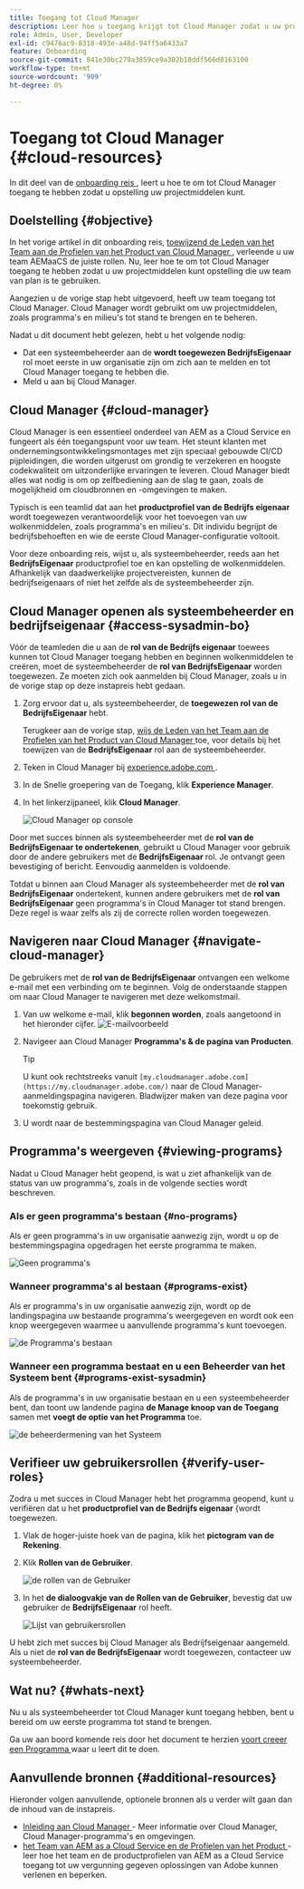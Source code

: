 ```yaml
---
title: Toegang tot Cloud Manager
description: Leer hoe u toegang krijgt tot Cloud Manager zodat u uw projectbronnen kunt instellen.
role: Admin, User, Developer
exl-id: c9476ac9-8318-493e-a48d-94ff5a6433a7
feature: Onboarding
source-git-commit: 841e30bc279a3859ce9a302b18ddf566d8163100
workflow-type: tm+mt
source-wordcount: '909'
ht-degree: 0%

---
```


# Toegang tot Cloud Manager {#cloud-resources}

In dit deel van de [ onboarding reis ](overview.md), leert u hoe te om tot Cloud Manager toegang te hebben zodat u opstelling uw projectmiddelen kunt.

## Doelstelling {#objective}

In het vorige artikel in dit onboarding reis, [ toewijzend de Leden van het Team aan de Profielen van het Product van Cloud Manager ](assign-profiles-cloud-manager.md), verleende u uw team AEMaaCS de juiste rollen. Nu, leer hoe te om tot Cloud Manager toegang te hebben zodat u uw projectmiddelen kunt opstelling die uw team van plan is te gebruiken.

Aangezien u de vorige stap hebt uitgevoerd, heeft uw team toegang tot Cloud Manager. Cloud Manager wordt gebruikt om uw projectmiddelen, zoals programma&#39;s en milieu&#39;s tot stand te brengen en te beheren.

Nadat u dit document hebt gelezen, hebt u het volgende nodig:

* Dat een systeembeheerder aan de **wordt toegewezen BedrijfsEigenaar** rol moet eerste in uw organisatie zijn om zich aan te melden en tot Cloud Manager toegang te hebben die.
* Meld u aan bij Cloud Manager.

## Cloud Manager {#cloud-manager}

Cloud Manager is een essentieel onderdeel van AEM as a Cloud Service en fungeert als één toegangspunt voor uw team. Het steunt klanten met ondernemingsontwikkelingsmontages met zijn speciaal gebouwde CI/CD pijpleidingen, die worden uitgerust om grondig te verzekeren en hoogste codekwaliteit om uitzonderlijke ervaringen te leveren. Cloud Manager biedt alles wat nodig is om op zelfbediening aan de slag te gaan, zoals de mogelijkheid om cloudbronnen en -omgevingen te maken.

Typisch is een teamlid dat aan het **productprofiel van de Bedrijfs eigenaar** wordt toegewezen verantwoordelijk voor het toevoegen van uw wolkenmiddelen, zoals programma&#39;s en milieu&#39;s. Dit individu begrijpt de bedrijfsbehoeften en wie de eerste Cloud Manager-configuratie voltooit.

Voor deze onboarding reis, wijst u, als systeembeheerder, reeds aan het **BedrijfsEigenaar** productprofiel toe en kan opstelling de wolkenmiddelen. Afhankelijk van daadwerkelijke projectvereisten, kunnen de bedrijfseigenaars of niet het zelfde als de systeembeheerder zijn.

## Cloud Manager openen als systeembeheerder en bedrijfseigenaar {#access-sysadmin-bo}

Vóór de teamleden die u aan de **rol van de Bedrijfs eigenaar** toewees kunnen tot Cloud Manager toegang hebben en beginnen wolkenmiddelen te creëren, moet de systeembeheerder de **rol van BedrijfsEigenaar** worden toegewezen. Ze moeten zich ook aanmelden bij Cloud Manager, zoals u in de vorige stap op deze instapreis hebt gedaan.

1. Zorg ervoor dat u, als systeembeheerder, de **toegewezen rol van de BedrijfsEigenaar** hebt.

   Terugkeer aan de vorige stap, [ wijs de Leden van het Team aan de Profielen van het Product van Cloud Manager ](assign-profiles-cloud-manager.md) toe, voor details bij het toewijzen van de **BedrijfsEigenaar** rol aan de systeembeheerder.

1. Teken in Cloud Manager bij [ experience.adobe.com ](https://experience.adobe.com/).
1. In de Snelle groepering van de Toegang, klik **Experience Manager**.
1. In het linkerzijpaneel, klik **Cloud Manager**.

   ![ Cloud Manager op console ](/help/journey-onboarding/assets/consol-cloud-manager.png)

Door met succes binnen als systeembeheerder met de **rol van de BedrijfsEigenaar te ondertekenen**, gebruikt u Cloud Manager voor gebruik door de andere gebruikers met de **BedrijfsEigenaar** rol. Je ontvangt geen bevestiging of bericht. Eenvoudig aanmelden is voldoende.

Totdat u binnen aan Cloud Manager als systeembeheerder met de **rol van BedrijfsEigenaar** ondertekent, kunnen andere gebruikers met de **rol van BedrijfsEigenaar** geen programma&#39;s in Cloud Manager tot stand brengen. Deze regel is waar zelfs als zij de correcte rollen worden toegewezen.

## Navigeren naar Cloud Manager {#navigate-cloud-manager}

De gebruikers met de **rol van de BedrijfsEigenaar** ontvangen een welkome e-mail met een verbinding om te beginnen. Volg de onderstaande stappen om naar Cloud Manager te navigeren met deze welkomstmail.

1. Van uw welkome e-mail, klik **begonnen worden**, zoals aangetoond in het hieronder cijfer.
   ![ E-mailvoorbeeld ](/help/journey-onboarding/assets/get-started-email.png)

1. Navigeer aan Cloud Manager **Programma&#39;s &amp; de pagina van Producten**.

   >[!TIP]
   >
   >U kunt ook rechtstreeks vanuit `[my.cloudmanager.adobe.com](https://my.cloudmanager.adobe.com/)` naar de Cloud Manager-aanmeldingspagina navigeren. Bladwijzer maken van deze pagina voor toekomstig gebruik.

1. U wordt naar de bestemmingspagina van Cloud Manager geleid.

<!-- OLD
Alternatively, you can navigate to Cloud Manager's **Programs and Products** page from the Adobe Experience Cloud home page using these steps.

1. Navigate directly to [Adobe Experience Cloud](https://experience.adobe.com) and login using your Adobe ID.

1. From the Adobe Experience Cloud home page, select **Experience Manager** to open the AEM home page.

   ![Experience Cloud homepage](/help/journey-onboarding/assets/setup-resources2.png)

1. On the **Cloud Manager** tile, select **Launch**.

   ![AEM home page](/help/journey-onboarding/assets/setup-resources3.png)

1. After successfully logging on, you are directed to the Cloud Manager landing page. See [Viewing Cloud Manager's Programs](#viewing-programs) for more details.

How you access your programs and products via Cloud Manager is up to you and has no effect on how you use Cloud Manager or how you manage your programs.

>[!NOTE]
>
>Depending on the roles assigned in Cloud Manager and the state of the application, you see different screens while using the Cloud Manager user interface. -->

## Programma&#39;s weergeven {#viewing-programs}

Nadat u Cloud Manager hebt geopend, is wat u ziet afhankelijk van de status van uw programma&#39;s, zoals in de volgende secties wordt beschreven.

### Als er geen programma&#39;s bestaan {#no-programs}

Als er geen programma&#39;s in uw organisatie aanwezig zijn, wordt u op de bestemmingspagina opgedragen het eerste programma te maken.

![ Geen programma&#39;s ](/help/journey-onboarding/assets/cloud-manager-programs-do-not-exist.png)

### Wanneer programma&#39;s al bestaan {#programs-exist}

Als er programma&#39;s in uw organisatie aanwezig zijn, wordt op de landingspagina uw bestaande programma&#39;s weergegeven en wordt ook een knop weergegeven waarmee u aanvullende programma&#39;s kunt toevoegen.

![ de Programma&#39;s bestaan ](/help/journey-onboarding/assets/cloud-manager-programs-exist.png)

### Wanneer een programma bestaat en u een Beheerder van het Systeem bent {#programs-exist-sysadmin}

Als de programma&#39;s in uw organisatie bestaan en u een systeembeheerder bent, dan toont uw landende pagina **de Manage knoop van de Toegang** samen met **voegt de optie van het Programma** toe.

![ de beheerdermening van het Systeem ](/help/journey-onboarding/assets/cloud-manager-programs-as-sysadmin.png)

## Verifieer uw gebruikersrollen {#verify-user-roles}

Zodra u met succes in Cloud Manager hebt het programma geopend, kunt u verifiëren dat u het **productprofiel van de Bedrijfs eigenaar** &lbrace;wordt toegewezen.

1. Vlak de hoger-juiste hoek van de pagina, klik het **pictogram van de Rekening**.

1. Klik **Rollen van de Gebruiker**.

   ![ de rollen van de Gebruiker ](/help/journey-onboarding/assets/cloud-manager-user-roles.png)

1. In het **de dialoogvakje van de Rollen van de Gebruiker**, bevestig dat uw gebruiker de **BedrijfsEigenaar** rol heeft.

   ![ Lijst van gebruikersrollen ](/help/journey-onboarding/assets/cloud-manager-user-roles-business-owner.png)

U hebt zich met succes bij Cloud Manager als Bedrijfseigenaar aangemeld. Als u niet de **rol van de BedrijfsEigenaar** wordt toegewezen, contacteer uw systeembeheerder.

## Wat nu? {#whats-next}

Nu u als systeembeheerder tot Cloud Manager kunt toegang hebben, bent u bereid om uw eerste programma tot stand te brengen.

Ga uw aan boord komende reis door het document te herzien [ voort creeer een Programma ](create-program.md) waar u leert dit te doen.

## Aanvullende bronnen {#additional-resources}

Hieronder volgen aanvullende, optionele bronnen als u verder wilt gaan dan de inhoud van de instapreis.

* [ Inleiding aan Cloud Manager ](/help/onboarding/cloud-manager-introduction.md) -
Meer informatie over Cloud Manager, Cloud Manager-programma&#39;s en omgevingen.
* [ het Team van AEM as a Cloud Service en de Profielen van het Product ](/help/onboarding/aem-cs-team-product-profiles.md) - leer hoe het team en de productprofielen van AEM as a Cloud Service toegang tot uw vergunning gegeven oplossingen van Adobe kunnen verlenen en beperken.
<!-- ERROR: Not Found (HTTP error 404) * [AEM Champion Tips and Tricks - Cloud Manager UI](https://experienceleague.adobe.com/docs/experience-manager-learn/cloud-service/expert-resources/aem-champions/cloud-manager-ui.md) - Watch this video for an overview of Cloud Manager's UI from an AEM champion. -->
